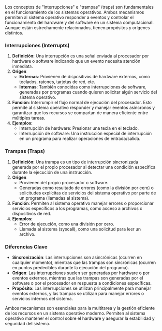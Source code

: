 Los conceptos de "interrupciones" e "trampas" (traps) son fundamentales en el funcionamiento de los sistemas operativos. Ambos mecanismos permiten al sistema operativo responder a eventos y controlar el funcionamiento del hardware y del software en un sistema computacional. Aunque están estrechamente relacionados, tienen propósitos y orígenes distintos.

### Interrupciones (Interrupts)

1. **Definición**: Una interrupción es una señal enviada al procesador por hardware o software indicando que un evento necesita atención inmediata.
2. **Origen**:
    - **Externas**: Provienen de dispositivos de hardware externos, como teclados, ratones, tarjetas de red, etc.
    - **Internas**: También conocidas como interrupciones de software, generadas por programas cuando quieren solicitar algún servicio del sistema operativo.
3. **Función**: Interrumpir el flujo normal de ejecución del procesador. Esto permite al sistema operativo responder y manejar eventos asíncronos y garantizar que los recursos se compartan de manera eficiente entre múltiples tareas.
4. **Ejemplos**:
    - Interrupción de hardware: Presionar una tecla en el teclado.
    - Interrupción de software: Una instrucción especial de interrupción en un programa para realizar operaciones de entrada/salida.

### Trampas (Traps)

1. **Definición**: Una trampa es un tipo de interrupción sincronizada generada por el propio procesador al detectar una condición específica durante la ejecución de una instrucción.
2. **Origen**:
    - Provienen del propio procesador o software.
    - Generadas como resultado de errores (como la división por cero) o solicitudes explícitas de servicios del sistema operativo por parte de un programa (llamadas al sistema).
3. **Función**: Permiten al sistema operativo manejar errores o proporcionar servicios específicos a los programas, como acceso a archivos o dispositivos de red.
4. **Ejemplos**:
    - Error de ejecución, como una división por cero.
    - Llamada al sistema (syscall), como una solicitud para leer un archivo.

### Diferencias Clave

- **Sincronización**: Las interrupciones son asincrónicas (ocurren en cualquier momento), mientras que las trampas son sincrónicas (ocurren en puntos predecibles durante la ejecución del programa).
- **Origen**: Las interrupciones suelen ser generadas por hardware o por eventos externos, mientras que las trampas son generadas por el software o por el procesador en respuesta a condiciones específicas.
- **Propósito**: Las interrupciones se utilizan principalmente para manejar eventos externos, y las trampas se utilizan para manejar errores o servicios internos del sistema.

Ambos mecanismos son esenciales para la multitarea y la gestión eficiente de los recursos en un sistema operativo moderno. Permiten al sistema operativo mantener el control sobre el hardware y asegurar la estabilidad y seguridad del sistema.